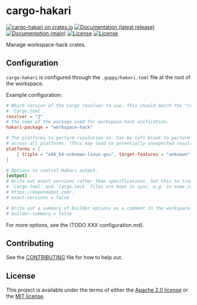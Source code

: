 # cargo-hakari

[![cargo-hakari on crates.io](https://img.shields.io/crates/v/cargo-hakari)](https://crates.io/crates/cargo-hakari) [![Documentation (latest release)](https://docs.rs/cargo-hakari/badge.svg)](https://docs.rs/cargo-hakari/) [![Documentation (main)](https://img.shields.io/badge/docs-main-brightgreen)](https://facebookincubator.github.io/cargo-guppy/rustdoc/cargo-hakari/) [![License](https://img.shields.io/badge/license-Apache-green.svg)](../../LICENSE-APACHE) [![License](https://img.shields.io/badge/license-MIT-green.svg)](../../LICENSE-MIT)

Manage workspace-hack crates.

## Configuration

`cargo-hakari` is configured through the `.guppy/hakari.toml` file at the root of the workspace.

Example configuration:

```toml
# Which version of the Cargo resolver to use. This should match the "resolver" key in
# `Cargo.toml`.
resolver = "2"
# The name of the package used for workspace-hack unification.
hakari-package = "workspace-hack"

# The platforms to perform resolution on. Can be left blank to perform a unified resolution
# across all platforms. (This may lead to potentially unexpected results.)
platforms = [
    { triple = "x86_64-unknown-linux-gnu", target-features = "unknown" }
]

# Options to control Hakari output.
[output]
# Write out exact versions rather than specifications. Set this to true if version numbers in
# `Cargo.toml` and `Cargo.lock` files are kept in sync, e.g. in some configurations of
# https://dependabot.com/.
# exact-versions = false

# Write out a summary of builder options as a comment in the workspace-hack Cargo.toml.
# builder-summary = false
```

For more options, see the (TODO XXX configuration.md).

## Contributing

See the [CONTRIBUTING](../../CONTRIBUTING.md) file for how to help out.

## License

This project is available under the terms of either the [Apache 2.0 license](../../LICENSE-APACHE) or the [MIT
license](../../LICENSE-MIT).

<!--
README.md is generated from README.tpl by cargo readme. To regenerate:

cargo install cargo-readme
cargo readme > README.md
-->

